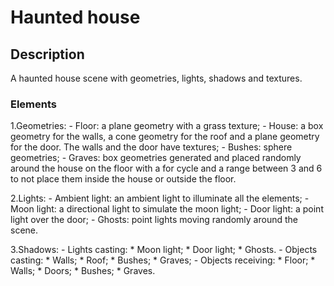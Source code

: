 # Haunted house

## Description
A haunted house scene with geometries, lights, shadows and textures.

### Elements
1.Geometries:
    - Floor: a plane geometry with a grass texture;
    - House: a box geometry for the walls, a cone geometry for the roof and a plane geometry for the door. The walls and the door have textures;
    - Bushes: sphere geometries;
    - Graves: box geometries generated and placed randomly around the house on the floor with a for cycle and a range between 3 and 6 to not place them inside the house or outside the floor.

2.Lights:
    - Ambient light: an ambient light to illuminate all the elements;
    - Moon light: a directional light to simulate the moon light;
    - Door light: a point light over the door;
    - Ghosts: point lights moving randomly around the scene.

3.Shadows:
    - Lights casting:
        * Moon light;
        * Door light;
        * Ghosts.
    - Objects casting:
        * Walls;
        * Roof;
        * Bushes;
        * Graves;
    - Objects receiving:
        * Floor;
        * Walls;
        * Doors;
        * Bushes;
        * Graves.
